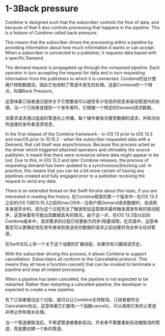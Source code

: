 # 1-3Back pressure
Combine is designed such that the subscriber controls the flow of data, and because of that it also controls processing that happens in the pipeline. This is a feature of Combine called back-pressure.

This means that the subscriber drives the processing within a pipeline by providing information about how much information it wants or can accept. When a subscriber is connected to a publisher, it requests data based with a specific Demand.

The demand request is propagated up through the composed pipeline. Each operator in turn accepting the request for data and in turn requesting information from the publishers to which it is connected.
Combine的设计使用户控制数据流，因此它也控制了管道中发生的处理。这是Combine的一个特点，叫做Back Pressure。

这意味着订阅者通过提供关于它想要或可以接受多少信息的信息来驱动管道内的处理。当一个订阅者连接到一个发布者时，它根据一个特定的Demand请求数据。

该需求请求通过组成的管道向上传播。每个操作者依次接受数据的请求，并依次向所连接的发布者请求信息。

In the first release of the Combine framework - in iOS 13 prior to iOS 13.3 and macOS prior to 10.15.2 - when the subscriber requested data with a Demand, that call itself was asynchronous. Because this process acted as the driver which triggered attached operators and ultimately the source publisher, it meant that there were scenarios where data might appear to be lost. Due to this, in iOS 13.3 and later Combine releases, the process of requesting demand has been updated to a synchronous/blocking call. In practice, this means that you can be a bit more certain of having any pipelines created and fully engaged prior to a publisher receiving the request to send any data.

There is an extended thread on the Swift forums about this topic, if you are interested in reading the history.
在Combine框架的第一个版本中--在iOS 13.3之前的iOS 13和10.15.2之前的macOS中--当用户用Demand请求数据时，该调用本身是异步的。因为这个过程充当了触发附加运营商并最终触发源发布者的驱动程序，这意味着有可能出现数据丢失的情况。由于这一点，在iOS 13.3及以后的Combine版本中，请求需求的过程已经更新为同步/阻塞调用。在实践中，这意味着您可以更确定地在发布者收到发送任何数据的请求之前创建并完全参与任何管道。

在Swift论坛上有一个关于这个话题的扩展线程，如果你有兴趣阅读历史。


With the subscriber driving this process, it allows Combine to support cancellation. Subscribers all conform to the Cancellable protocol. This means they all have a function cancel() that can be invoked to terminate a pipeline and stop all related processing.

When a pipeline has been cancelled, the pipeline is not expected to be restarted. Rather than restarting a cancelled pipeline, the developer is expected to create a new pipeline.

有了订阅者推动这个过程，就可以让Combine支持取消。订阅者都符合Cancelable协议。这意味着它们都有一个函数cancel()，可以调用它来终止管道并停止所有相关处理。

当一个管道被取消后，不希望管道被重新启动。开发者不需要重新启动被取消的管道，而是要创建一个新的管道。